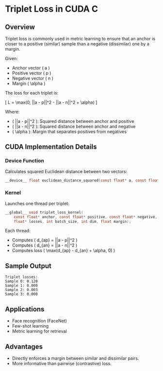 
# Triplet Loss in CUDA C

## Overview

Triplet loss is commonly used in metric learning to ensure that an anchor is closer to a positive (similar) sample than a negative (dissimilar) one by a margin.

Given:
- Anchor vector \( a \)
- Positive vector \( p \)
- Negative vector \( n \)
- Margin \( \alpha \)

The loss for each triplet is:

\[
L = \max(0, ||a - p||^2 - ||a - n||^2 + \alpha)
\]

Where:
- \( ||a - p||^2 \): Squared distance between anchor and positive
- \( ||a - n||^2 \): Squared distance between anchor and negative
- \( \alpha \): Margin that separates positives from negatives

## CUDA Implementation Details

### Device Function

Calculates squared Euclidean distance between two vectors:

```c
__device__ float euclidean_distance_squared(const float* a, const float* b, int dim);
```

### Kernel

Launches one thread per triplet:

```c
__global__ void triplet_loss_kernel(
    const float* anchor, const float* positive, const float* negative,
    float* losses, int batch_size, int dim, float margin);
```

Each thread:
- Computes \( d_{ap} = ||a - p||^2 \)
- Computes \( d_{an} = ||a - n||^2 \)
- Computes loss \( \max(d_{ap} - d_{an} + \alpha, 0) \)

## Sample Output

```
Triplet losses:
Sample 0: 0.120
Sample 1: 0.000
Sample 2: 0.003
Sample 3: 0.000
```

## Applications

- Face recognition (FaceNet)
- Few-shot learning
- Metric learning for retrieval

## Advantages

- Directly enforces a margin between similar and dissimilar pairs.
- More informative than pairwise (contrastive) loss.
